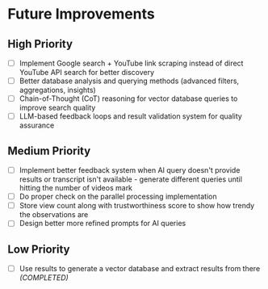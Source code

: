 # Future Improvements

## High Priority
- [ ] Implement Google search + YouTube link scraping instead of direct YouTube API search for better discovery
- [ ] Better database analysis and querying methods (advanced filters, aggregations, insights)
- [ ] Chain-of-Thought (CoT) reasoning for vector database queries to improve search quality
- [ ] LLM-based feedback loops and result validation system for quality assurance

## Medium Priority  
- [ ] Implement better feedback system when AI query doesn't provide results or transcript isn't available - generate different queries until hitting the number of videos mark
- [ ] Do proper check on the parallel processing implementation
- [ ] Store view count along with trustworthiness score to show how trendy the observations are
- [ ] Design better more refined prompts for AI queries

## Low Priority
- [ ] Use results to generate a vector database and extract results from there *(COMPLETED)*